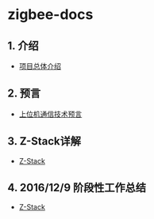 ﻿# zigbee-docs

## 1. 介绍
- [项目总体介绍](https://github.com/zigbee-door/zigbee-docs/blob/master/introduce.md)

## 2. 预言
- [上位机通信技术预言](https://github.com/zigbee-door/zigbee-docs/blob/master/communication.md)

## 3. Z-Stack详解
- [Z-Stack](https://github.com/zigbee-door/zigbee-docs/blob/master/Z-Stack.docx)

## 4. 2016/12/9 阶段性工作总结
- [Z-Stack](https://github.com/zigbee-door/zigbee-docs/blob/master/periodical_report.pptx)
